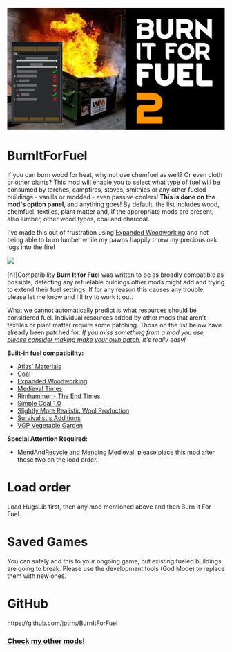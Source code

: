 ![Preview](https://github.com/jptrrs/BurnItForFuel/blob/master/About/Preview.png)

# BurnItForFuel

If you can burn wood for heat, why not use chemfuel as well? Or even cloth or other plants? This mod will enable you to select what type of fuel will be consumed by torches, campfires, stoves, smithies or any other fueled buildings - vanilla or modded - even passive coolers! <b>This is done on the mod's option panel</b>, and anything goes! By default, the list includes wood, chemfuel, textiles, plant matter and, if the appropriate mods are present, also lumber, other wood types, coal and charcoal.

I've made this out of frustration using <a href="https://steamcommunity.com/sharedfiles/filedetails/?id=1082915328">Expanded Woodworking</a> and not being able to burn lumber while my pawns happily threw my precious oak logs into the fire!

<a href="http://ko-fi.com/jptrrs"><img src="https://i.imgur.com/EEgQ2Ss.png" /></a>

[h1]Compatibility</h1>
<b>Burn It for Fuel</b> was written to be as broadly compatible as possible, detecting any refuelable buldings other mods might add and trying to extend their fuel settings. If for any reason this causes any trouble, please let me know and I'll try to work it out. 

What we cannot automatically predict is what resources should be considered fuel. Individual resources added by other mods that aren't textiles or plant matter require some patching. Those on the list below have already been patched for. <i>If you miss something from a mod you use, <a href="https://steamcommunity.com/workshop/filedetails/discussion/1823276856/1643170269583633981/">please consider making make your own patch</a>, it's really easy!</i>

<b>Built-in fuel compatibility:</b>
<ul>
<li><a href="https://steamcommunity.com/sharedfiles/filedetails/?id=1541903513">Atlas' Materials</a>
</li><li><a href="https://steamcommunity.com/sharedfiles/filedetails/?id=1525404710">Coal</a>
</li><li><a href="https://steamcommunity.com/sharedfiles/filedetails/?id=1082915328">Expanded Woodworking</a>
</li><li><a href="https://steamcommunity.com/sharedfiles/filedetails/?id=732569232">Medieval Times</a>
</li><li><a href="https://steamcommunity.com/sharedfiles/filedetails/?id=1606766209">Rimhammer - The End Times</a>
</li><li><a href="https://steamcommunity.com/sharedfiles/filedetails/?id=1619943968"><WD> Simple Coal 1.0</a>
</li><li><a href="https://steamcommunity.com/sharedfiles/filedetails/?id=1513614894">Slightly More Realistic Wool Production</a>
</li><li><a href="https://steamcommunity.com/sharedfiles/filedetails/?id=1550854139&searchtext=Survivalist%27s+Additions">Survivalist's Additions</a>
</li><li><a href="https://steamcommunity.com/sharedfiles/filedetails/?id=1185265132">VGP Vegetable Garden</a>
</li></ul>

<b>Special Attention Required:</b>
<ul>
<li><a href="https://steamcommunity.com/sharedfiles/filedetails/?id=735241897">MendAndRecycle</a> and <a href="https://steamcommunity.com/sharedfiles/filedetails/?id=1880329210">Mending Medieval</a>: please place this mod after those two on the load order.
</li></ul>

<h1>Load order</h1>
Load HugsLib first, then any mod mentioned above and then Burn It For Fuel.

<h1>Saved Games</h1>
You can safely add this to your ongoing game, but existing fueled buildings are going to break. Please use the development tools (God Mode) to replace them with new ones.

<h1>GitHub</h1>
https://github.com/jptrrs/BurnItForFuel

<h3><a href="https://steamcommunity.com/profiles/76561198058222334/myworkshopfiles/?appid=294100">Check my other mods!</a></h3>
